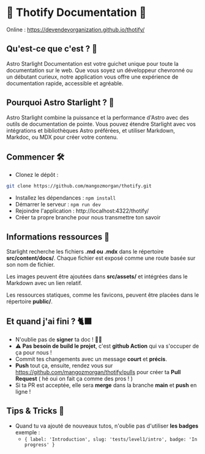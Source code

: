 
# 🌟 Thotify Documentation 🌟

Online : https://devendevorganization.github.io/thotify/

## Qu'est-ce que c'est ? 🤔

Astro Starlight Documentation est votre guichet unique pour toute la documentation sur le web. Que vous soyez un développeur chevronné ou un débutant curieux, notre application vous offre une expérience de documentation rapide, accessible et agréable.

## Pourquoi Astro Starlight ? 🌠

Astro Starlight combine la puissance et la performance d'Astro avec des outils de documentation de pointe. Vous pouvez étendre Starlight avec vos intégrations et bibliothèques Astro préférées, et utiliser Markdown, Markdoc, ou MDX pour créer votre contenu.

## Commencer 🛠️

- Clonez le dépôt :
```bash
git clone https://github.com/mangozmorgan/thotify.git
```
- Installez les dépendances :  `npm install`
- Démarrer le serveur :  `npm run dev`
- Rejoindre l'application :  http://localhost:4322/thotify/
- Créer ta propre branche pour nous transmettre ton savoir 
    

## Informations ressources 👀

Starlight recherche les fichiers **.md ou .mdx** dans le répertoire **src/content/docs/**. Chaque fichier est exposé comme une route basée sur son nom de fichier.

Les images peuvent être ajoutées dans **src/assets/** et intégrées dans le Markdown avec un lien relatif.

Les ressources statiques, comme les favicons, peuvent être placées dans le répertoire **public/**.




##  Et quand j'ai fini ? 🐈‍⬛

- N'oublie pas de **signer** ta doc ! 🤙🤙
- ⚠️ **Pas besoin de build le projet**, c'est **github Action** qui va s'occuper de ça pour nous !
- Commit tes changements avec un message **court** et **précis**.
- **Push** tout ça, ensuite, rendez vous sur https://github.com/mangozmorgan/thotify/pulls pour créer ta **Pull Request** ( hé oui on fait ça comme des pros ! )
- Si ta  PR est acceptée, elle sera **merge** dans la branche **main** et **push** en ligne !
  
## Tips  & Tricks 🤫
- Quand tu va ajouté de nouveaux tutos, n'oublie pas d'utiliser **les badges** exemple : 
  - `{ label: 'Introduction', slug: 'tests/level1/intro', badge: 'In progress' }`

